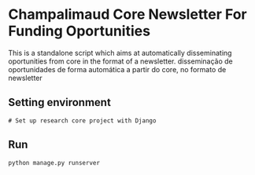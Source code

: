 # Champalimaud Core Newsletter For Funding Oportunities

This is a standalone script which aims at automatically disseminating oportunities from core in the format of a newsletter.
disseminação de oportunidades de forma automática a partir do core, no formato de newsletter

## Setting environment

	# Set up research core project with Django




## Run

	python manage.py runserver